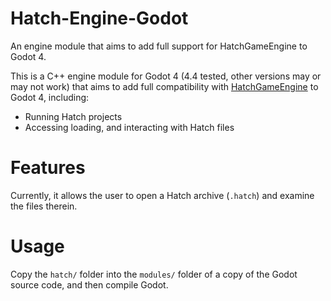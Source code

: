 # Hatch-Engine-Godot
An engine module that aims to add full support for HatchGameEngine to Godot 4.

This is a C++ engine module for Godot 4 (4.4 tested, other versions may or may not work) that aims to add full compatibility with [HatchGameEngine](https://github.com/HatchGameEngine/HatchGameEngine/tree/master) to Godot 4, including:
* Running Hatch projects
* Accessing loading, and interacting with Hatch files

# Features
Currently, it allows the user to open a Hatch archive (`.hatch`) and examine the files therein.

# Usage
Copy the `hatch/` folder into the `modules/` folder of a copy of the Godot source code, and then compile Godot.